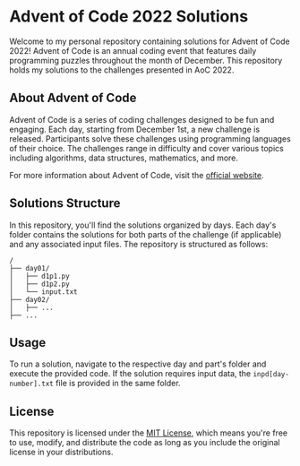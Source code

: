 # Advent of Code 2022 Solutions

Welcome to my personal repository containing solutions for Advent of Code 2022! Advent of Code is an annual coding event that features daily programming puzzles throughout the month of December. This repository holds my solutions to the challenges presented in AoC 2022.

## About Advent of Code

Advent of Code is a series of coding challenges designed to be fun and engaging. Each day, starting from December 1st, a new challenge is released. Participants solve these challenges using programming languages of their choice. The challenges range in difficulty and cover various topics including algorithms, data structures, mathematics, and more.

For more information about Advent of Code, visit the [official website](https://adventofcode.com/).

## Solutions Structure

In this repository, you'll find the solutions organized by days. Each day's folder contains the solutions for both parts of the challenge (if applicable) and any associated input files. The repository is structured as follows:

```
/
├── day01/
│   ├── d1p1.py
│   ├── d1p2.py
│   └── input.txt
├── day02/
│   ├── ...
├── ...
```

## Usage

To run a solution, navigate to the respective day and part's folder and execute the provided code. If the solution requires input data, the `inpd[day-number].txt` file is provided in the same folder.

## License

This repository is licensed under the [MIT License](LICENSE), which means you're free to use, modify, and distribute the code as long as you include the original license in your distributions.